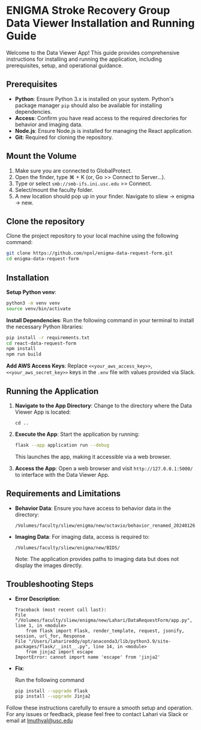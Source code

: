 # ENIGMA Stroke Recovery Group Data Viewer Installation and Running Guide

Welcome to the Data Viewer App! This guide provides comprehensive instructions for installing and running the application, including prerequisites, setup, and operational guidance.

## Prerequisites

- **Python**: Ensure Python 3.x is installed on your system. Python's package manager `pip` should also be available for installing dependencies.
- **Access**: Confirm you have read access to the required directories for behavior and imaging data.
- **Node.js**: Ensure Node.js is installed for managing the React application.
- **Git**: Required for cloning the repository.

## Mount the Volume 

1. Make sure you are connected to GlobalProtect.
2. Open the finder, type ⌘ + K (or, Go >> Connect to Server…).
3. Type or select `smb://smb-ifs.ini.usc.edu` >> Connect.
4. Select/mount the faculty folder.
5. A new location should pop up in your finder. Navigate to sliew → enigma → new.

## Clone the repository

Clone the project repository to your local machine using the following command:
```bash
git clone https://github.com/npnl/enigma-data-request-form.git
cd enigma-data-request-form
```

## Installation

**Setup Python venv**: 

```bash
python3 -m venv venv
source venv/bin/activate
```

**Install Dependencies**: Run the following command in your terminal to install the necessary Python libraries:

```bash
pip install -r requirements.txt
cd react-data-request-form
npm install
npm run build
```

**Add AWS Access Keys**: Replace `<<your_aws_access_key>>`, `<<your_aws_secret_key>>` keys in the `.env` file with values provided via Slack.

## Running the Application

1. **Navigate to the App Directory**: Change to the directory where the Data Viewer App is located:

    ```plaintext
    cd ..
    ```

2. **Execute the App**: Start the application by running:

    ```bash
    flask --app application run --debug
    ```

    This launches the app, making it accessible via a web browser.

3. **Access the App**: Open a web browser and visit `http://127.0.0.1:5000/` to interface with the Data Viewer App.

## Requirements and Limitations

- **Behavior Data**: Ensure you have access to behavior data in the directory:

    ```plaintext
    /Volumes/faculty/sliew/enigma/new/octavio/behavior_renamed_20240126/
    ```

- **Imaging Data**: For imaging data, access is required to:

    ```plaintext
    /Volumes/faculty/sliew/enigma/new/BIDS/
    ```

    Note: The application provides paths to imaging data but does not display the images directly.

## Troubleshooting Steps

- **Error Description**:

    ```plaintext
    Traceback (most recent call last):
    File "/Volumes/faculty/sliew/enigma/new/Lahari/DataRequestForm/app.py", line 1, in <module>
        from flask import Flask, render_template, request, jsonify, session, url_for, Response
    File "/Users/laharireddy/opt/anaconda3/lib/python3.9/site-packages/flask/__init__.py", line 14, in <module>
        from jinja2 import escape
    ImportError: cannot import name 'escape' from 'jinja2' 
    ```

- **Fix**: 

    Run the following command 
    ```bash
    pip install --upgrade Flask
    pip install --upgrade Jinja2
    ```
    
Follow these instructions carefully to ensure a smooth setup and operation. For any issues or feedback, please feel free to contact Lahari via Slack or email at lmuthyal@usc.edu